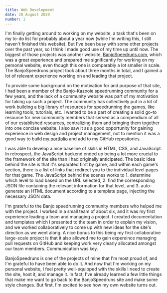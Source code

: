 ```yaml
---
title: Web Development
date: 28 August 2020
number: 1
---
```

I'm finally getting around to working on my website, a task that's been on my to-do list for probably about
a year now (while I'm writing this, I still haven't finished this website).
But I've been busy with some other projects over the past year, so I think I made good use of my time up until
now. The biggest of those projects was another website, [BanjoSpeedruns.com](https://banjospeedruns.com), which was a great experience and prepared me significantly for working on my personal website, even though this one is comparably a lot smaller in scale.
The BanjoSpeedruns project took about three months in total, and I gained a lot of relevant experience working on and leading that project.

To provide some background on the motivation for and purpose of that site, I had been a member of the Banjo-Kazooie speedrunning
community for a few years, and the lack of a community website was part of my motivation for taking up such a project. The community
has collectively put in a lot of work building a big library of resources for speedrunning the games, like learning tools,
tutorials, etc. I wanted to be a part of creating a solid go-to resource for new community members that served as a compendium
of all of our established resources, centralizing them and bringing them together into one concise website.
I also saw it as a good opportunity for gaining experience in web design and project management, not to mention it was a good way
to build [my portfolio](https://github.com/Dechrissen) and add to my GitHub repositories.

I was able to develop a nice baseline of skills in HTML, CSS, and JavaScript. In retrospect, the JavaScript backend ended up being a lot more
crucial to the framework of the site than I had originally anticipated. The basic idea behind the site is that it's separated
first by game, and within each game's section, there is a list of links that redirect you to the individual level pages for that game.
The JavaScript behind the scenes works to 1. determine which level to load based on the URL selected, 2. find the corresponding
JSON file containing the relevant information for that level, and 3. auto-generate an HTML document according to a template page,
injecting the necessary JSON data.

I'm grateful to the Banjo speedrunning community members who helped me with the project. I worked in a small team of about six,
and it was my first experience leading a team and managing a project. I created documentation and templates which I presented
to the team in order to explain my vision, and we worked collaboratively to come up with new ideas for the site's direction as
we went along. A nice bonus to this being my first collaborative large-scale project is that it also allowed me to gain expereince
managing pull requests on GitHub and keeping work very clearly allocated amongst our team members. Communication was key.

BanjoSpeedruns is one of the projects of mine that I'm most proud of, and I'm grateful to have been able to do it. And now that
I'm working on my personal website, I feel pretty well-equipped with the skills I need to create the site, host it, and manage it.
In fact, I've already learned a few little things that make me want to go back to the BanjoSpeedruns site and make some
style changes. But first, I'm excited to see how my own website turns out.
